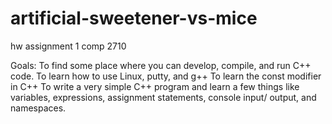 # artificial-sweetener-vs-mice
hw assignment 1 comp 2710

Goals:
To find some place where you can develop, compile, and run C++ code.
To learn how to use Linux, putty, and g++
To learn the const modifier in C++
To write a very simple C++ program and learn a few things like variables, expressions, assignment statements, console input/ output, and namespaces.
